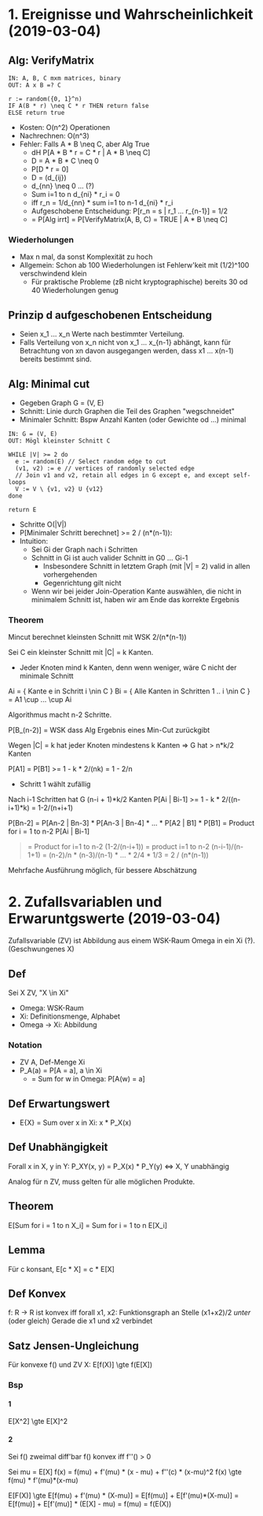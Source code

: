 # 1. Ereignisse und Wahrscheinlichkeit (2019-03-04)

## Alg: VerifyMatrix

```
IN: A, B, C mxm matrices, binary
OUT: A x B =? C

r := random({0, 1}^n)
IF A(B * r) \neq C * r THEN return false
ELSE return true
```

- Kosten: O(n^2) Operationen
- Nachrechnen: O(n^3)
- Fehler: Falls A * B \neq C, aber Alg True
  - dH P[A * B * r = C * r | A * B \neq C]
  - D = A * B * C \neq 0
  - P[D * r = 0]
  - D = (d_{ij})
  - d_{nn} \neq 0 ... (?)
  - Sum i=1 to n d_{ni} * r_i = 0
  - iff r_n = 1/d_{nn} * sum i=1 to n-1 d_{ni} * r_i
  - Aufgeschobene Entscheidung: P[r_n = s | r_1 ... r_{n-1}] = 1/2
  - = P[Alg irrt] = P[VerifyMatrix(A, B, C) = TRUE | A * B \neq C]

### Wiederholungen

- Max n mal, da sonst Komplexität zu hoch
- Allgemein: Schon ab 100 Wiederholungen ist Fehlerw'keit mit (1/2)^100 verschwindend klein
  - Für praktische Probleme (zB nicht kryptographische) bereits 30 od 40 Wiederholungen genug

## Prinzip d aufgeschobenen Entscheidung

- Seien x_1 ... x_n Werte nach bestimmter Verteilung.
- Falls Verteilung von x_n nicht von x_1 ... x_{n-1} abhängt, kann für
  Betrachtung von xn davon ausgegangen werden, dass x1 ... x(n-1) bereits
  bestimmt sind.

## Alg: Minimal cut

- Gegeben Graph G = (V, E)
- Schnitt: Linie durch Graphen die Teil des Graphen "wegschneidet"
- Minimaler Schnitt: Bspw Anzahl Kanten (oder Gewichte od ...) minimal

```
IN: G = (V, E)
OUT: Mögl kleinster Schnitt C

WHILE |V| >= 2 do
  e := random(E) // Select random edge to cut
  (v1, v2) := e // vertices of randomly selected edge
  // Join v1 and v2, retain all edges in G except e, and except self-loops
  V := V \ {v1, v2} U {v12}
done

return E
```

- Schritte O(|V|)
- P[Minimaler Schritt berechnet] >= 2 / (n*(n-1)):
- Intuition:
  - Sei Gi der Graph nach i Schritten
  - Schnitt in Gi ist auch valider Schnitt in G0 ... Gi-1
    - Insbesondere Schnitt in letztem Graph (mit |V| = 2) valid in allen vorhergehenden
    - Gegenrichtung gilt nicht
  - Wenn wir bei jeider Join-Operation Kante auswählen, die nicht in minimalem
    Schnitt ist, haben wir am Ende das korrekte Ergebnis

### Theorem

Mincut berechnet kleinsten Schnitt mit WSK 2/(n*(n-1))

Sei C ein kleinster Schnitt mit |C| = k Kanten.
- Jeder Knoten mind k Kanten, denn wenn weniger, wäre C nicht der minimale Schnitt

Ai = { Kante e in Schritt i \nin C }
Bi = { Alle Kanten in Schritten 1 .. i \nin C } = A1 \cup ... \cup Ai

Algorithmus macht n-2 Schritte.

P[B_(n-2)] = WSK dass Alg Ergebnis eines Min-Cut zurückgibt

Wegen |C| = k hat jeder Knoten mindestens k Kanten => G hat > n*k/2 Kanten

P[A1] = P[B1] >= 1 - k * 2/(nk) = 1 - 2/n
  - Schritt 1 wählt zufällig

Nach i-1 Schritten hat G (n-i + 1)*k/2 Kanten
P[Ai | Bi-1] >= 1 - k * 2/((n-i+1)*k) = 1-2/(n+i+1)

P[Bn-2] = P[An-2 | Bn-3] * P[An-3 | Bn-4] * ... * P[A2 | B1] * P[B1]
= Product for i = 1 to n-2 P[Ai | Bi-1]
>= Product for i=1 to n-2 (1-2/(n-i+1)) = product i=1 to n-2 (n-i-1)/(n-1+1) = (n-2)/n * (n-3)/(n-1) * ... * 2/4 * 1/3
= 2 / (n*(n-1))

Mehrfache Ausführung möglich, für bessere Abschätzung

# 2. Zufallsvariablen und Erwaruntgswerte (2019-03-04)

Zufallsvariable (ZV) ist Abbildung aus einem WSK-Raum Omega in ein Xi (?). (Geschwungenes X)

## Def

Sei X ZV, "X \in Xi"
- Omega: WSK-Raum
- Xi: Definitionsmenge, Alphabet
- Omega -> Xi: Abbildung

### Notation

- ZV A, Def-Menge Xi
- P_A(a) = P[A = a], a \in Xi
  - = Sum for w in Omega: P[A(w) = a]

## Def Erwartungswert

- E{X} = Sum over x in Xi: x * P_X(x)

## Def Unabhängigkeit

Forall x in X, y in Y: P_XY(x, y) = P_X(x) * P_Y(y)
<=> X, Y unabhängig

Analog für n ZV, muss gelten für alle möglichen Produkte.

## Theorem

E[Sum for i = 1 to n X_i] = Sum for i = 1 to n E[X_i]

## Lemma

Für c konsant, E[c * X] = c * E[X]

## Def Konvex

f: R -> R ist  konvex iff forall x1, x2:
  Funktionsgraph an Stelle (x1+x2)/2 *unter* (oder gleich) Gerade die x1 und x2 verbindet

## Satz Jensen-Ungleichung

Für konvexe f() und ZV X:
E[f(X)] \gte f(E[X])

### Bsp

#### 1 

E[X^2] \gte E[X]^2

#### 2

Sei f() zweimal diff'bar
f() konvex iff f''() > 0

Sei mu = E[X]
f(x) = f(mu) + f'(mu) * (x - mu) + f''(c) * (x-mu)^2
f(x) \gte f(mu) * f'(mu)*(x-mu)

E[F(X)] \gte E[f(mu) + f'(mu) * (X-mu)]
= E[f(mu)] + E[f'(mu)*(X-mu)]
= E[f(mu)] + E[f'(mu)] * (E[X] - mu)
= f(mu) = f(E(X))
